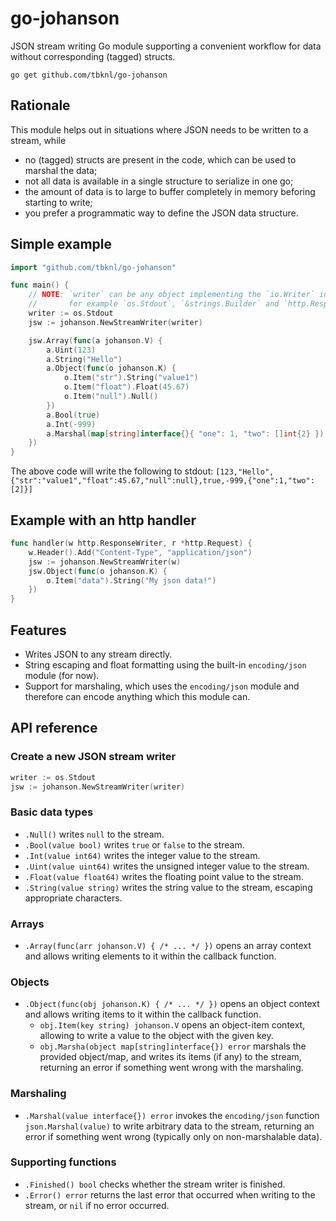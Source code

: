 go-johanson
===========

JSON stream writing Go module supporting a convenient workflow for data without corresponding (tagged) structs.

```shell
go get github.com/tbknl/go-johanson
```

## Rationale

This module helps out in situations where JSON needs to be written to a stream, while
* no (tagged) structs are present in the code, which can be used to marshal the data;
* not all data is available in a single structure to serialize in one go;
* the amount of data is to large to buffer completely in memory beforing starting to write;
* you prefer a programmatic way to define the JSON data structure.

## Simple example
```go
import "github.com/tbknl/go-johanson"

func main() {
    // NOTE: `writer` can be any object implementing the `io.Writer` interface,
    //       for example `os.Stdout`, `&strings.Builder` and `http.ResponseWriter`.
    writer := os.Stdout
    jsw := johanson.NewStreamWriter(writer)

    jsw.Array(func(a johanson.V) {
        a.Uint(123)
        a.String("Hello")
        a.Object(func(o johanson.K) {
            o.Item("str").String("value1")
            o.Item("float").Float(45.67)
            o.Item("null").Null()
        })
        a.Bool(true)
        a.Int(-999)
        a.Marshal(map[string]interface{}{ "one": 1, "two": []int{2} })
    })
}
```

The above code will write the following to stdout: `[123,"Hello",{"str":"value1","float":45.67,"null":null},true,-999,{"one":1,"two":[2]}]`

## Example with an http handler
```go
func handler(w http.ResponseWriter, r *http.Request) {
    w.Header().Add("Content-Type", "application/json")
    jsw := johanson.NewStreamWriter(w)
    jsw.Object(func(o johanson.K) {
        o.Item("data").String("My json data!")
    })
}
```

## Features

* Writes JSON to any stream directly.
* String escaping and float formatting using the built-in `encoding/json` module (for now).
* Support for marshaling, which uses the `encoding/json` module and therefore can encode anything which this module can.

## API reference

### Create a new JSON stream writer

```go
writer := os.Stdout
jsw := johanson.NewStreamWriter(writer)
```

### Basic data types

* `.Null()` writes `null` to the stream.
* `.Bool(value bool)` writes `true` or `false` to the stream.
* `.Int(value int64)` writes the integer value to the stream.
* `.Uint(value uint64)` writes the unsigned integer value to the stream.
* `.Float(value float64)` writes the floating point value to the stream.
* `.String(value string)` writes the string value to the stream, escaping appropriate characters.

### Arrays

* `.Array(func(arr johanson.V) { /* ... */ })` opens an array context and allows writing elements to it within the callback function.

### Objects

* `.Object(func(obj johanson.K) { /* ... */ })` opens an object context and allows writing items to it within the callback function.
    * `obj.Item(key string) johanson.V` opens an object-item context, allowing to write a value to the object with the given key.
    * `obj.Marsha(object map[string]interface{}) error` marshals the provided object/map, and writes its items (if any) to the stream, returning an error if something went wrong with the marshaling.

### Marshaling

* `.Marshal(value interface{}) error` invokes the `encoding/json` function `json.Marshal(value)` to write arbitrary data to the stream, returning an error if something went wrong (typically only on non-marshalable data).

### Supporting functions

* `.Finished() bool` checks whether the stream writer is finished.
* `.Error() error` returns the last error that occurred when writing to the stream, or `nil` if no error occurred.

